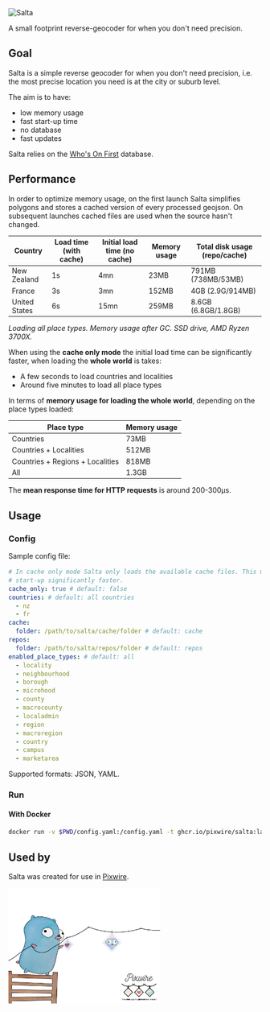 <img src="logo.png" alt="Salta" width="500px"/>

A small footprint reverse-geocoder for when you don't need precision.

## Goal

Salta is a simple reverse geocoder for when you don't need precision, i.e. the most precise location you need is at the city or suburb level.

The aim is to have:

- low memory usage
- fast start-up time
- no database
- fast updates

Salta relies on the [Who's On First](https://whosonfirst.org/) database.

## Performance

In order to optimize memory usage, on the first launch Salta simplifies polygons
and stores a cached version of every processed geojson.
On subsequent launches cached files are used when the source hasn't changed.

| Country       | Load time (with cache) | Initial load time (no cache) | Memory usage | Total disk usage (repo/cache) |
| ------------- | ---------------------- | ---------------------------- | ------------ | ----------------------------- |
| New Zealand   | 1s                     | 4mn                          | 23MB         | 791MB (738MB/53MB)            |
| France        | 3s                     | 3mn                          | 152MB        | 4GB (2.9G/914MB)              |
| United States | 6s                     | 15mn                         | 259MB        | 8.6GB (6.8GB/1.8GB)           |

*Loading all place types. Memory usage after GC. SSD drive, AMD Ryzen 3700X.*

When using the **cache only mode** the initial load time can be significantly faster, when loading the **whole world** is takes:
- A few seconds to load countries and localities
- Around five minutes to load all place types

In terms of **memory usage for loading the whole world**, depending on the place types loaded:

| Place type                       | Memory usage |
| -------------------------------- | ------------ |
| Countries                        | 73MB         |
| Countries + Localities           | 512MB        |
| Countries + Regions + Localities | 818MB        |
| All                              | 1.3GB        |

The **mean response time for HTTP requests** is around 200-300μs.

## Usage

### Config

Sample config file:

```yaml
# In cache only mode Salta only loads the available cache files. This makes
# start-up significantly faster.
cache_only: true # default: false
countries: # default: all countries
  - nz
  - fr
cache:
  folder: /path/to/salta/cache/folder # default: cache
repos:
  folder: /path/to/salta/repos/folder # default: repos
enabled_place_types: # default: all
  - locality
  - neighbourhood
  - borough
  - microhood
  - county
  - macrocounty
  - localadmin
  - region
  - macroregion
  - country
  - campus
  - marketarea
```

Supported formats: JSON, YAML.

### Run

#### With Docker

```sh
docker run -v $PWD/config.yaml:/config.yaml -t ghcr.io/pixwire/salta:latest
```

## Used by

Salta was created for use in [Pixwire](https://pixwire.net).

<a href="https://pixwire.net"><img src="https://raw.githubusercontent.com/pixwire/.github/main/pixwire-gopher.jpg" width="60%" /></a>
